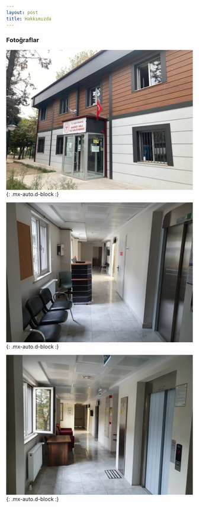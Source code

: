 ```yaml
---
layout: post
title: Hakkımızda
---
```


### Fotoğraflar

![ASM1](/assets/img/asm1.webp){: .mx-auto.d-block :}

![ASM2](/assets/img/asm2.webp){: .mx-auto.d-block :}

![ASM3](/assets/img/asm3.webp){: .mx-auto.d-block :}
